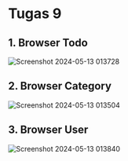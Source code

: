 # Tugas 9

## 1. Browser Todo
![Screenshot 2024-05-13 013728](https://github.com/PWF-2024-A/20210140038-TodoCategory/assets/115221965/e28beac6-5142-41a6-820c-84dc12070645)

## 2. Browser Category
![Screenshot 2024-05-13 013504](https://github.com/PWF-2024-A/20210140038-TodoCategory/assets/115221965/65095384-52ac-4dc2-808b-0561068fb27b)

## 3. Browser User
![Screenshot 2024-05-13 013840](https://github.com/PWF-2024-A/20210140038-TodoCategory/assets/115221965/ec41ac65-2bff-4d29-af16-30bd3eb080a5)
